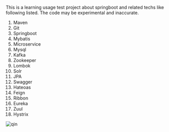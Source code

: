 This is a learning usage test project about springboot and related techs like following listed. The code may be experimental and inaccurate.

1. Maven
2. Git
3. Springboot
4. Mybatis
5. Microservice
6. Mysql
7. Kafka
8. Zookeeper
9. Lombok
10. Solr
11. JPA
12. Swagger
13. Hateoas
14. Feign
15. Ribbon
16. Eureka
17. Zuul
18. Hystrix

![qin](https://club1.autoimg.cn/album/userphotos/2014/07/04/500_31c8e48f-bb86-438d-926e-afe89eba942a.jpg "秦logo")
